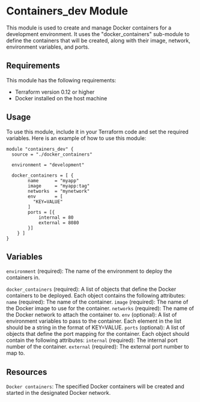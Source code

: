 # Containers_dev Module

This module is used to create and manage Docker containers for a development environment. It uses the "docker_containers" sub-module to define the containers that will be created, along with their image, network, environment variables, and ports.

## Requirements

This module has the following requirements:

- Terraform version 0.12 or higher
- Docker installed on the host machine

## Usage

To use this module, include it in your Terraform code and set the required variables. Here is an example of how to use this module:

```=hcl
module "containers_dev" {
  source = "./docker_containers"

  environment = "development"

  docker_containers = [ {
        name      = "myapp"
        image     = "myapp:tag"
        networks  = "mynetwork"
        env       = [
          "KEY=VALUE"
        ]
        ports = [{
            internal = 80
            external = 8080
        }]
    } ]
}
```

## Variables

`environment` (required): The name of the environment to deploy the containers in.

`docker_containers` (required): A list of objects that define the Docker containers to be deployed. Each object contains the following attributes:
    `name` (required): The name of the container.
    `image` (required): The name of the Docker image to use for the container.
    `networks` (required): The name of the Docker network to attach the container to.
    `env` (optional): A list of environment variables to pass to the container. Each element in the list should be a string in the format of KEY=VALUE.
    `ports` (optional): A list of objects that define the port mapping for the container. Each object should contain the following attributes:
        `internal` (required): The internal port number of the container.
        `external` (required): The external port number to map to.

## Resources

`Docker containers`: The specified Docker containers will be created and started in the designated Docker network.